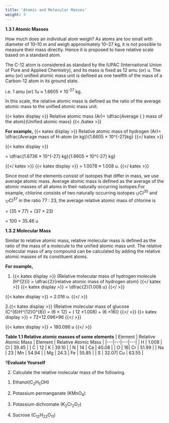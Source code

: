 ```yaml
---
title: 'Atomic and Molecular Masses'
weight: 3
---
```



**1.3.1 Atomic Masses**

How much does an individual atom weigh? As atoms are too small with diameter of 10–10 m and weigh approximately 10–27 kg, it is not possible to measure their mass directly. Hence it is proposed to have relative scale based on a standard atom.

The C-12 atom is considered as standard by the IUPAC (International Union of Pure and Applied Chemistry), and its mass is fixed as 12 amu (or) u. The amu (or) unified atomic mass unit is defined as one twelfth of the mass of a Carbon-12 atom in its ground state.

i.e. 1 amu (or) 1u ≈ 1.6605 × 10<sup>-27</sup> kg.

In this scale, the relative atomic mass is defined as the ratio of the average atomic mass to the unified atomic mass unit.  

{{< katex display >}}
Relative atomic mass (Ar)= \dfrac{Average { } mass of the atom}{Unified atomic mass}
{{< /katex >}}





**For example,**
{{< katex display >}}
Relative atomic mass of hydrogen (Ar)= \dfrac{Average mass of H-atom (in kg)}{1.6605 × 10^{-27}kg}
{{</ katex >}}

{{< katex display >}}

= \dfrac{1.6736 × 10^{-27} kg}{1.6605 × 10^{-27} kg}

{{</ katex >}}
{{< katex display >}}
= 1.0078 ≈ 1.008 u.
{{</ katex >}}

Since most of the elements consist of isotopes that differ in mass, we use average atomic mass. Average atomic mass is defined as the average of the atomic masses of all atoms in their naturally occurring isotopes.For example, chlorine consists of two naturally occurring isotopes <sub>17</sub>Cl<sup>35</sup> and <sub>17</sub>Cl<sup>37</sup> in the ratio 77 : 23, the average relative atomic mass of chlorine is

\= (35 × 77) + (37 × 23)

\= 100 = 35.46 u

**1.3.2 Molecular Mass**

Similar to relative atomic mass, relative molecular mass is defined as the ratio of the mass of a molecule to the unified atomic mass unit. The relative molecular mass of any compound can be calculated by adding the relative atomic masses of its constituent atoms.

**For example,**

1. {{< katex display >}}
{Relative molecular mass of hydrogen molecule (H^{2})} = \dfrac{2}{relative atomic mass of hydrogen atom}
{{</ katex >}}
{{< katex display >}}
= \dfrac{2}{1.008 u}
{{</ >}}

{{< katex display >}}
=  2.016 u.
{{</ >}}


2.{{< katex display >}}
{Relative molecular mass of glucose (C^{6}H^{12}O^{6}) = (6 × 12) + ( 12 ×1.008) + (6 ×16)} 
{{</ >}}
{{< katex display >}}
= 72+12.096+96
{{</ >}}

{{< katex display >}}
= 180.096 u
{{</ >}}


**Table 1.1 Relative atomic masses of some elements**
| Element  | Relative Atomic Mass  | Element  | Relative Atomic Mass   | 
|---|---|---|---|
|  H | 1.008  |  Cl |  39.45 |
|  C |  12 |  K |  39.10 |
|  N |  14 |  Ca | 40.08  |
|  O |  16|  Cr |  51.99 |
|  Na |  23 |  Mn | 54.94  |
|  Mg |  24.3 |  Fe | 55.85  |
|  S |   32.07|  Cu |  63.55 |


?**Evaluate Yourself**

2) Calculate the relative molecular mass of the following.

1. Ethanol(C<sub>2</sub>H<sub>5</sub>OH)

2. Potassium permanganate (KMnO<sub>4</sub>)

3. Potassium dichromate (K<sub>2</sub>Cr<sub>2</sub>O<sub>7</sub>)

4. Sucrose (C<sub>12</sub>H<sub>22</sub>O<sub>11</sub>)
